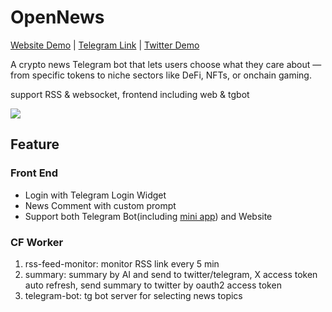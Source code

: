 # OpenNews

[Website Demo](https://open-news-psi.vercel.app/) | [Telegram Link](https://t.me/OpenNews_bot) | [Twitter Demo](https://x.com/artofcryptowar)

A crypto news Telegram bot that lets users choose what they care about — from specific tokens to niche sectors like DeFi, NFTs, or onchain gaming.

support RSS & websocket, frontend including web & tgbot

![](https://www.mermaidchart.com/raw/ce8745bd-e9c3-4711-9dbe-636f96e9e14d?theme=light&version=v0.1&format=svg)

## Feature

### Front End

- Login with Telegram Login Widget
- News Comment with custom prompt
- Support both Telegram Bot(including [mini app](https://core.telegram.org/bots/webapps#designing-mini-apps)) and Website

### CF Worker

1. rss-feed-monitor: monitor RSS link every 5 min
2. summary: summary by AI and send to twitter/telegram, X access token auto refresh, send summary to twitter by oauth2 access token
3. telegram-bot: tg bot server for selecting news topics
